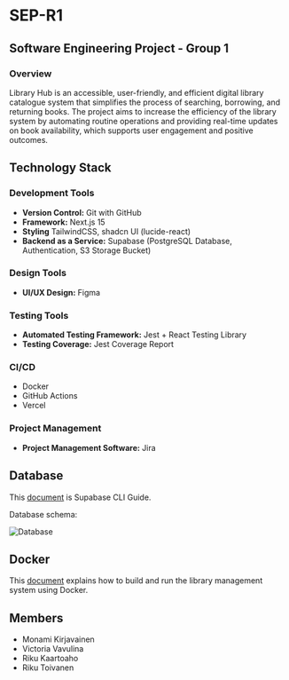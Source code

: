# SEP-R1
## Software Engineering Project - Group 1

### Overview
Library Hub is an accessible, user-friendly, and efficient digital library catalogue
system that simplifies the process of searching, borrowing, and returning books. The project aims to increase the efficiency of the library system by automating routine operations and
providing real-time updates on book availability, which supports user engagement and positive
outcomes.

## Technology Stack

### Development Tools
- **Version Control:** Git with GitHub
- **Framework:** Next.js 15
- **Styling** TailwindCSS, shadcn UI (lucide-react)
- **Backend as a Service:** Supabase (PostgreSQL Database, Authentication, S3 Storage Bucket)

### Design Tools
- **UI/UX Design:** Figma

### Testing Tools
- **Automated Testing Framework:** Jest + React Testing Library
- **Testing Coverage:** Jest Coverage Report

### CI/CD
- Docker
- GitHub Actions
- Vercel

### Project Management
- **Project Management Software:** Jira

## Database 

This [document](https://github.com/vickneee/SEP-R1/blob/main/supabase/README.md) is Supabase CLI Guide.

Database schema:

![Database](public/database_10_10_2025.png)

## Docker

This [document](https://github.com/vickneee/SEP-R1/blob/main/DOCKER.md) explains how to build and run the library management system using Docker.

## Members
- Monami Kirjavainen
- Victoria Vavulina
- Riku Kaartoaho
- Riku Toivanen
